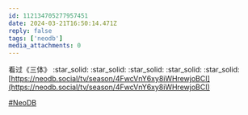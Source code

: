 ```yaml
---
id: 112134705277957451
date: 2024-03-21T16:50:14.471Z
reply: false
tags: ['neodb']
media_attachments: 0
---
```


看过《三体》 :star_solid: :star_solid: :star_solid: :star_solid: :star_solid:   
[https://neodb.social/tv/season/4FwcVnY6xy8iWHrewjoBCI](https://neodb.social/tv/season/4FwcVnY6xy8iWHrewjoBCI)

[#NeoDB](https://e5n.cc/tags/NeoDB)

